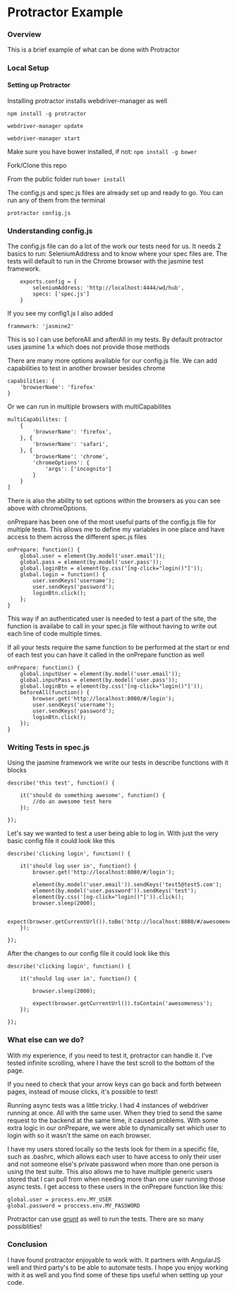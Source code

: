 # Protractor Example

### Overview
This is a brief example of what can be done with Protractor

### Local Setup

#### Setting up Protractor
Installing protractor installs webdriver-manager as well

```npm install -g protractor```

```webdriver-manager update```

```webdriver-manager start```

Make sure you have bower installed, if not: ```npm install -g bower```

Fork/Clone this repo

From the public folder run ```bower install```

The config.js and spec.js files are already set up and ready to go. You can run any of them from the terminal

```protractor config.js```

### Understanding config.js

The config.js file can do a lot of the work our tests need for us. 
It needs 2 basics to run: SeleniumAddress and to know where your spec files are.
The tests will default to run in the Chrome browser with the jasmine test framework.

    
        exports.config = {
            seleniumAddress: 'http://localhost:4444/wd/hub',
            specs: ['spec.js']
        }
    

If you see my config1.js I also added

    framework: 'jasmine2'

This is so I can use beforeAll and afterAll in my tests. By default protractor uses jasmine 1.x which does not provide those methods

There are many more options available for our config.js file. We can add capabilities to test in another browser besides chrome

    capabilities: {
        'browserName': 'firefox'
    }

Or we can run in multiple browsers with multiCapabilites

    multiCapabilites: [
        {
            'browserName': 'firefox',
        }, {
            'browserName': 'safari',
        }, {
            'browserName': 'chrome',
            'chromeOptions': {
                'args': ['incognito']
            }
        }
    ]

There is also the ability to set options within the browsers as you can see above with chromeOptions.

onPrepare has been one of the most useful parts of the config.js file for multiple tests. This allows me to define my variables in one place and have access to them across the different spec.js files

    onPrepare: function() {
        global.user = element(by.model('user.email'));
        global.pass = element(by.model('user.pass'));
        global.loginBtn = element(by.css('[ng-click="login()"]'));
        global.login = function() {
            user.sendKeys('username');
            user.sendKeys('password');
            loginBtn.click();
        };
    }

This way if an authenticated user is needed to test a part of the site, the function is availabe to call in your spec.js file without having to write out each line of code multiple times.

If all your tests require the same function to be performed at the start or end of each test you can have it called in the onPrepare function as well

    onPrepare: function() {
        global.inputUser = element(by.model('user.email'));
        global.inputPass = element(by.model('user.pass'));
        global.loginBtn = element(by.css('[ng-click="login()"]'));
        beforeAll(function() {
            browser.get('http://localhost:8080/#/login');
            user.sendKeys('username');
            user.sendKeys('password');
            loginBtn.click();
        });
    }

### Writing Tests in spec.js

Using the jasmine framework we write our tests in describe functions with it blocks


    describe('this test', function() {

        it('should do something awesome', function() {
            //do an awesome test here
        });

    });

Let's say we wanted to test a user being able to log in. With just the very basic config file it could look like this

    describe('clicking login', function() {

        it('should log user in', function() {
            browser.get('http://localhost:8080/#/login');

            element(by.model('user.email')).sendKeys('test5@test5.com');
            element(by.model('user.password')).sendKeys('test');
            element(by.css('[ng-click="login()"]')).click();
            browser.sleep(2000);

            expect(browser.getCurrentUrl()).toBe('http://localhost:8080/#/awesomeness');
        });

    });

After the changes to our config file it could look like this

    describe('clicking login', function() {

        it('should log user in', function() {

            browser.sleep(2000);

            expect(browser.getCurrentUrl()).toContain('awesomeness');
        });

    });

### What else can we do?

With my experience, if you need to test it, protractor can handle it. I've tested infinite scrolling, where I have the test scroll to the bottom of the page.

If you need to check that your arrow keys can go back and forth between pages, instead of mouse clicks, it's possible to test!

Running async tests was a little tricky. I had 4 instances of webdriver running at once. All with the same user. When they tried to send the same request to the backend at the same time, it caused problems. With some extra logic in our onPrepare, we were able to dynamically set which user to login with so it wasn't the same on each browser.

I have my users stored locally so the tests look for them in a specific file, such as .bashrc, which allows each user to have access to only their user and not someone else's private password when more than one person is using the test suite. This also allows me to have multiple generic users stored that I can pull from when needing more than one user running those async tests.
I get access to these users in the onPrepare function like this:

    global.user = process.env.MY_USER
    global.password = proccess.env.MY_PASSWORD


Protractor can use [grunt](https://www.npmjs.com/package/grunt-protractor-runner) as well to run the tests. There are so many possiblities!

### Conclusion

I have found protractor enjoyable to work with. It partners with AngularJS well and third party's to be able to automate tests.
I hope you enjoy working with it as well and you find some of these tips useful when setting up your code.








